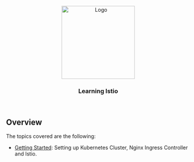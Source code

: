 <p align="center">
    <img alt="Logo" src="https://istio.io/latest/img/istio-bluelogo-whitebackground-unframed.svg" width="200" />
    <h3 align="center">Learning Istio</h3>
</p>
<br/>

## Overview

The topics covered are the following:

- [Getting Started](getting-started.md): Setting up Kubernetes Cluster, Nginx Ingress Controller and Istio.
